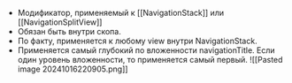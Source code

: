 - Модификатор, применяемый к [[NavigationStack]] или [[NavigationSplitView]]
- Обязан быть внутри скопа.
- По факту, применяется к любому view внутри NavigationStack. 
- Применяется самый глубокий по вложенности navigationTitle. Если один уровень вложенности, то применяется самый первый.
![[Pasted image 20241016220905.png]]